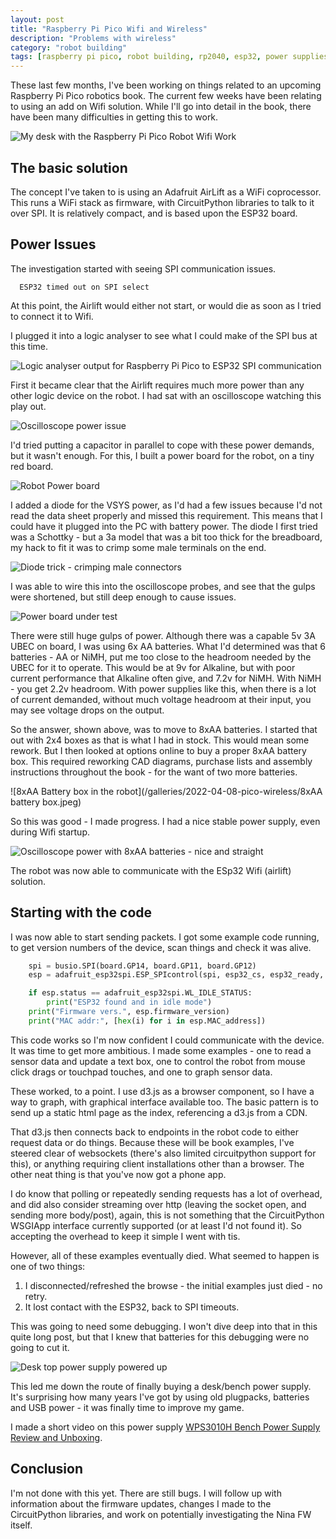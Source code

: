 ```yaml
---
layout: post
title: "Raspberry Pi Pico Wifi and Wireless"
description: "Problems with wireless"
category: "robot building"
tags: [raspberry pi pico, robot building, rp2040, esp32, power supplies, oscilloscope, electronics, wifi]
---
```

These last few months, I've been working on things related to an upcoming Raspberry Pi Pico robotics book. The current few weeks have been relating to using an add on Wifi solution.
While I'll go into detail in the book, there have been many difficulties in getting this to work.

![My desk with the Raspberry Pi Pico Robot Wifi Work](/galleries/2022-04-08-pico-wireless/my_desk_with_robot_wifi_being_tested.jpg)

## The basic solution

The concept I've taken to is using an Adafruit AirLift as a WiFi coprocessor. This runs a WiFi stack as firmware, with CircuitPython libraries to talk to it over SPI. It is relatively compact, and is based upon the ESP32 board.

## Power Issues

The investigation started with seeing SPI communication issues.

```text
  ESP32 timed out on SPI select
```

At this point, the Airlift would either not start, or would die as soon as I tried to connect it to Wifi.

I plugged it into a logic analyser to see what I could make of the SPI bus at this time.

![Logic analyser output for Raspberry Pi Pico to ESP32 SPI communication](/galleries/2022-04-08-pico-wireless/logic_analyzer_screenshot.jpeg)

First it became clear that the Airlift requires much more power than any other logic device on the robot. I had sat with an oscilloscope watching this play out.

![Oscilloscope power issue](/galleries/2022-04-08-pico-wireless/oscilloscope_with_power_issue.JPG)

I'd tried putting a capacitor in parallel to cope with these power demands, but it wasn't enough. For this, I built a power board for the robot, on a tiny red board.

![Robot Power board](/galleries/2022-04-08-pico-wireless/power_board_during_testing.JPG)

I added a diode for the VSYS power, as I'd had a few issues because I'd not read the data sheet properly and missed this requirement. This means that I could have it plugged into the PC with battery power. The diode I first tried was a Schottky - but a 3a model that was a bit too thick for the breadboard, my hack to fit it was to crimp some male terminals on the end.

![Diode trick - crimping male connectors](/galleries/2022-04-08-pico-wireless/diode_adapted_for_breadboard.JPG)

I was able to wire this into the oscilloscope probes, and see that the gulps were shortened, but still deep enough to cause issues.

![Power board under test](/galleries/2022-04-08-pico-wireless/robot_power_board_being_tested.jpeg)

There were still huge gulps of power. Although there was a capable 5v 3A UBEC on board, I was using 6x AA batteries. What I'd determined was that 6 batteries - AA or NiMH, put me too close to the headroom needed by the UBEC for it to operate. This would be at 9v for Alkaline, but with poor current performance that Alkaline often give, and 7.2v for NiMH. With NiMH - you get 2.2v headroom. With power supplies like this, when there is a lot of current demanded, without much voltage headroom at their input, you may see voltage drops on the output.

So the answer, shown above, was to move to 8xAA batteries. I started that out with 2x4 boxes as that is what I had in stock. This would mean some rework. But I then looked at options online to buy a proper 8xAA battery box. This required reworking CAD diagrams, purchase lists and assembly instructions throughout the book - for the want of two more batteries.

![8xAA Battery box in the robot](/galleries/2022-04-08-pico-wireless/8xAA battery box.jpeg)

So this was good - I made progress. I had a nice stable power supply, even during Wifi startup.

![Oscilloscope power with 8xAA batteries - nice and straight](/galleries/2022-04-08-pico-wireless/nice_straight_line_power.jpeg)

The robot was now able to communicate with the ESp32 Wifi (airlift) solution.

## Starting with the code

I was now able to start sending packets. I got some example code running, to get version numbers of the device, scan things and check it was alive.

```python
    spi = busio.SPI(board.GP14, board.GP11, board.GP12)
    esp = adafruit_esp32spi.ESP_SPIcontrol(spi, esp32_cs, esp32_ready, esp32_reset)

    if esp.status == adafruit_esp32spi.WL_IDLE_STATUS:
        print("ESP32 found and in idle mode")
    print("Firmware vers.", esp.firmware_version)
    print("MAC addr:", [hex(i) for i in esp.MAC_address])
```

This code works so I'm now confident I could communicate with the device. It was time to get more ambitious.
I made some examples - one to read a sensor data and update a text box, one to control the robot from mouse click drags or touchpad touches, and one to graph sensor data.

These worked, to a point. I use d3.js as a browser component, so I have a way to graph, with graphical interface available too. The basic pattern is to send up a static html page as the index, referencing a d3.js from a CDN.

That d3.js then connects back to endpoints in the robot code to either request data or do things. Because these will be book examples, I've steered clear of websockets (there's also limited circuitpython support for this), or anything requiring client installations other than a browser. The other neat thing is that you've now got a phone app.

I do know that polling or repeatedly sending requests has a lot of overhead, and did also consider streaming over http (leaving the socket open, and sending more body/post), again, this is not something that the CircuitPython WSGIApp interface currently supported (or at least I'd not found it). So accepting the overhead to keep it simple I went with tis.

However, all of these examples eventually died. What seemed to happen is one of two things:

1. I disconnected/refreshed the browse - the initial examples just died - no retry.
2. It lost contact with the ESP32, back to SPI timeouts.

This was going to need some debugging. I won't dive deep into that in this quite long post, but that I knew that batteries for this debugging were no going to cut it.

![Desk top power supply powered up](/galleries/2022-04-08-pico-wireless/desk-power-supply-powered.png)

This led me down the route of finally buying a desk/bench power supply. It's surprising how many years I've got by using old plugpacks, batteries and USB power - it was finally time to improve my game.

I made a short video on this power supply [WPS3010H Bench Power Supply Review and Unboxing](https://youtu.be/c5XHqqMGqvE).

## Conclusion

I'm not done with this yet. There are still bugs. I will follow up with information about the firmware updates, changes I made to the CircuitPython libraries, and work on potentially investigating the Nina FW itself.
